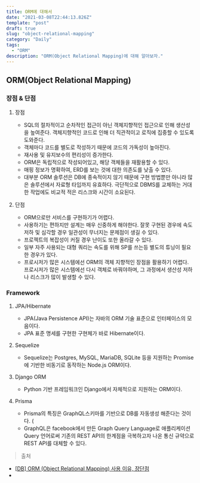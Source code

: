 ```yaml
---
title: ORM에 대해서
date: "2021-03-08T22:44:13.826Z"
template: "post"
draft: true
slug: "object-relational-mapping"
category: "Daily"
tags:
  - "ORM"
description: "ORM(Object Relational Mapping)에 대해 알아보자."
---
```


## ORM(Object Relational Mapping)


### 장점 & 단점
1. 장점
    - SQL의 절차적이고 순차적인 접근이 아닌 객체지향적인 접근으로 인해 생산성을 높여준다. 객체지향적인 코드로 인해 더 직관적이고 로직에 집중할 수 있도록 도와준다.
    - 객체마다 코드를 별도로 작성하기 때문에 코드의 가독성이 높아진다.
    - 재사용 및 유지보수의 편리성이 증가한다.
    - ORM은 독립적으로 작성되어있고, 해당 객체들을 재활용할 수 있다.
    - 매핑 정보가 명확하여, ERD를 보는 것에 대한 의존도를 낮출 수 있다.
    - 대부분 ORM 솔루션은 DB에 종속적이지 않기 때문에 구현 방법뿐만 아니라 많은 솔루션에서 자료형 타입까지 유효하다. 극단적으로 DBMS를 교체하는 거대한 작업에도 비교적 적은 리스크와 시간이 소요된다.

2. 단점
    - ORM으로만 서비스를 구현하기가 어렵다.
    - 사용하기는 편하지만 설계는 매우 신중하게 해야한다. 잘못 구현된 경우에 속도 저하 및 심각할 경우 일관성이 무너지는 문제점이 생길 수 있다.
    - 프로젝트의 복잡성이 커질 경우 난이도 또한 올라갈 수 있다.
    - 일부 자주 사용되는 대형 쿼리는 속도를 위해 SP를 쓰는등 별도의 튜닝이 필요한 경우가 있다.
    - 프로시저가 많은 시스템에선 ORM의 객체 지향적인 장점을 활용하기 어렵다. 프로시저가 많은 시스템에선 다시 객체로 바꿔야하며, 그 과정에서 생산성 저하나 리스크가 많이 발생할 수 있다.


### Framework
1. JPA/Hibernate
    - JPA(Java Persistence API)는 자바의 ORM 기술 표준으로 인터페이스의 모음이다.
    - JPA 표준 명세를 구현한 구현체가 바로 Hibernate이다.

2. Sequelize
    - Sequelize는 Postgres, MySQL, MariaDB, SQLite 등을 지원하는 Promise에 기반한 비동기로 동작하는 Node.js ORM이다. 

3. Django ORM
    - Python 기반 프레임워크인 Django에서 자체적으로 지원하는 ORM이다.

4. Prisma
    - Prisma의 특징은 GraphQL스키마를 기반으로 DB를 자동생성 해준다는 것이다. (
    - GraphQL은 facebook에서 만든 Graph Query Language로 애플리케이션 Query 언어로써 기존의 REST API의 한계점을 극복하고자 나온 통신 규약으로 REST API를 대체할 수 있다.



> 출처
- [[DB] ORM (Object Relational Mapping) 사용 이유, 장단점](https://eun-jeong.tistory.com/m/31?category=1111681)
- []()
